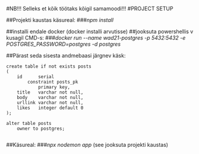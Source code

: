 #NB!!! Selleks et kõik töötaks kõigil samamoodi!!!
#PROJECT SETUP

##Projekti kaustas käsureal:
###_npm install_


##installi endale docker (docker installi arvutisse)
##jooksuta powershellis v kusagil CMD-s:
###_docker run --name wad21-postgres -p 5432:5432 -e POSTGRES_PASSWORD=postgres -d postgres_


##Pärast seda sisesta andmebaasi järgnev käsk:
```
create table if not exists posts
(
    id      serial
        constraint posts_pk
            primary key,
    title   varchar not null,
    body    varchar not null,
    urllink varchar not null,
    likes   integer default 0
);

alter table posts
    owner to postgres;


```

##Käsureal:
###_npx nodemon app_  (see jooksuta projekti kaustas)
